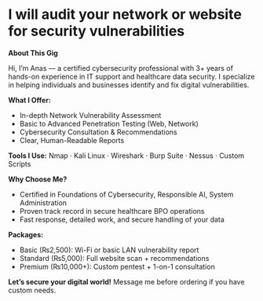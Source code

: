 # I will audit your network or website for security vulnerabilities


**About This Gig**

Hi, I’m Anas — a certified cybersecurity professional with 3+ years of hands-on experience in IT support and healthcare data security. I specialize in helping individuals and businesses identify and fix digital vulnerabilities.

**What I Offer:**
- In-depth Network Vulnerability Assessment
- Basic to Advanced Penetration Testing (Web, Network)
- Cybersecurity Consultation & Recommendations
- Clear, Human-Readable Reports

**Tools I Use:**
Nmap · Kali Linux · Wireshark · Burp Suite · Nessus · Custom Scripts

**Why Choose Me?**
- Certified in Foundations of Cybersecurity, Responsible AI, System Administration
- Proven track record in secure healthcare BPO operations
- Fast response, detailed work, and secure handling of your data

**Packages:**
- Basic (₨2,500): Wi-Fi or basic LAN vulnerability report
- Standard (₨5,000): Full website scan + recommendations
- Premium (₨10,000+): Custom pentest + 1-on-1 consultation

**Let’s secure your digital world!**
Message me before ordering if you have custom needs.
